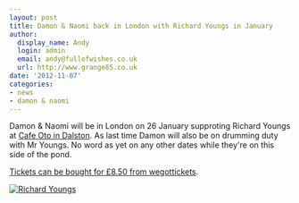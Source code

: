 ```yaml
---
layout: post
title: Damon & Naomi back in London with Richard Youngs in January
author:
  display_name: Andy
  login: admin
  email: andy@fullofwishes.co.uk
  url: http://www.grange85.co.uk
date: '2012-11-07'
categories:
- news
- damon & naomi
---
```

<p>Damon & Naomi will be in London on 26 January supproting Richard Youngs at <a href="http://www.cafeoto.co.uk/">Cafe Oto in Dalston</a>. As last time Damon will also be on drumming duty with Mr Youngs. No word as yet on any other dates while they're on this side of the pond.</p>
<p><a href="http://www.wegottickets.com/event/193478">Tickets can be bought for £8.50 from wegottickets</a>.</p>
<p><a href="http://www.flickr.com/photos/tremandy/6583613021/" title="Richard Youngs by Eleonora Birardi, on Flickr"><img class="aligncenter" src="https://media.fullofwishes.co.uk/flickr-downloads/6583613021_07fb9259b6_z.jpg" alt="Richard Youngs"></a></p>

